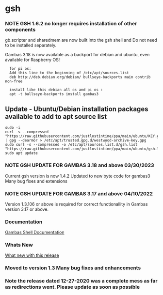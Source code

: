 # gsh

### NOTE GSH 1.6.2 no longer requires installation of other components
gb.scripter and sharedmem are now built into the gsh shell and Do not need to be installed separately.


Gambas 3.18 is now available as a backport for debian and ubuntu, even available for Raspberry OS!
```
  for pi os:
  Add this line to the beginning of /etc/apt/sources.list
  deb http://deb.debian.org/debian/ bullseye-backports main contrib non-free

  install like this debian all os and pi os :
  apt -t bullseye-backports install gambas3
```
## Update - Ubuntu/Debian installation packages available to add to apt source list

```
sudo -i
curl -s --compressed "https://raw.githubusercontent.com/justlostintime/ppa/main/ubuntu/KEY.gpg" | gpg --dearmor > /etc/apt/trusted.gpg.d/westwood-archive-key.gpg
sudo curl -s --compressed -o /etc/apt/sources.list.d/gsh.list "https://raw.githubusercontent.com/justlostintime/ppa/main/ubuntu/gsh.list"
sudo apt update
```

### NOTE GSH UPDATE FOR GAMBAS 3.18 and above 03/30/2023
Current gsh version is now 1.4.2
Updated to new byte code for gambas3
Many bug fixes and extensions

### NOTE GSH UPDATE FOR GAMBAS 3.17 and above 04/10/2022
Version 1.3.106 or above is required for correct functionallity in 
Gambas version 3.17 or above.

### Documentation
[Gambas Shell Documentation](https://github.com/justlostintime/GambasShell/wiki)

### Whats New
[What new with this release](https://github.com/justlostintime/GambasShell/wiki/What's-New)

### Moved to version 1.3 Many bug fixes and enhancements

### Note the release dated 12-27-2020 was a complete mess as far as redirections went. Please update as soon as possible
